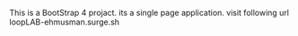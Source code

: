 This is a BootStrap 4 projact. its a single page application. visit following url
loopLAB-ehmusman.surge.sh
